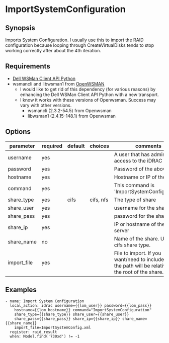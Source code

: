 # ImportSystemConfiguration

## Synopsis

Imports System Configuration. I usually use this to import the RAID configuration because looping through CreateVirtualDisks tends to stop working correctly after about the 4th iteration.

## Requirements

* [Dell WSMan Client API Python](https://github.com/hbeatty/dell-wsman-client-api-python)
* wsmancli and libwsman1 from [OpenWSMAN](https://openwsman.github.io/)
  * I would like to get rid of this dependency (for various reasons) by enhancing the Dell WSMan Client API Python with a new transport.
  * I know it works with these versions of Openwsman. Success may vary with other versions.
    * wsmancli (2.3.2-54.5) from Openwsman
    * libwsman1 (2.4.15-148.1) from Openwsman

## Options

| parameter   | required | default | choices   | comments                                     |
| ---------   | -------- | ------- | -------   | --------                                     |
| username    | yes      |         |           | A user that has admin access to the iDRAC    |
| password    | yes      |         |           | Password of the above user                   |
| hostname    | yes      |         |           | Hostname or IP of the iDRAC                  |
| command     | yes      |         |           | This command is 'ImportSystemConfiguration'  |
| share_type  | yes      | cifs    | cifs, nfs | The type of share                            |
| share_user  | yes      |         |           | username for the share                       |
| share_pass  | yes      |         |           | password for the share_user                  |
| share_ip    | yes      |         |           | IP or hostname of the share server           |
| share_name  | no       |         |           | Name of the share. Used for cifs share type. |
| import_file | yes      |         |           | File to import. If you want/need to include a path the path will be relative to the root of the share. |

## Examples

```
- name: Import System Configuration
  local_action: idrac username={{lom_user}} password={{lom_pass}}
    hostname={{lom_hostname}} command="ImportSystemConfiguration"
    share_type={{share_type}} share_user={{share_user}}
    share_pass={{share_pass}} share_ip={{share_ip}} share_name={{share_name}}
    import_file=ImportSystemConfig.xml
  register: raid_result
  when: Model.find('730xd') != -1
```

